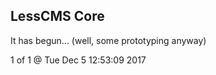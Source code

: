 LessCMS Core
------------

It has begun... (well, some prototyping anyway)

1 of 1 @ Tue Dec  5 12:53:09 2017
